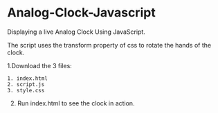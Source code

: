 # Analog-Clock-Javascript
Displaying a live Analog Clock Using JavaScript.

The script uses the transform property of css to rotate the hands of the clock.

1.Download the 3 files:

    1. index.html
    2. script.js
    3. style.css
    
2. Run index.html to see the clock in action.

